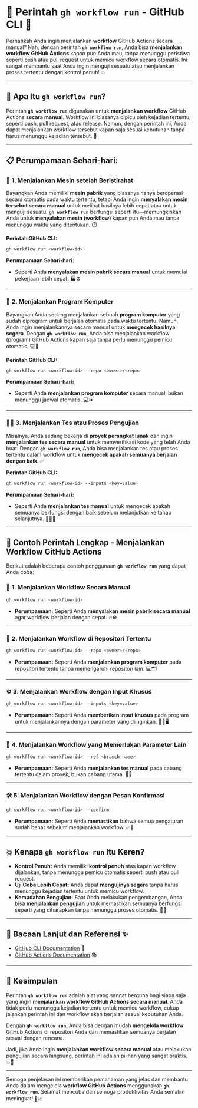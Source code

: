 # 🚀 **Perintah `gh workflow run` - GitHub CLI** 🔧

Pernahkah Anda ingin menjalankan **workflow** GitHub Actions secara manual? Nah, dengan perintah **`gh workflow run`**, Anda bisa **menjalankan workflow GitHub Actions** kapan pun Anda mau, tanpa menunggu peristiwa seperti push atau pull request untuk memicu workflow secara otomatis. Ini sangat membantu saat Anda ingin menguji sesuatu atau menjalankan proses tertentu dengan kontrol penuh! 💥

---

## 🌟 **Apa Itu `gh workflow run`?**

Perintah **`gh workflow run`** digunakan untuk **menjalankan workflow** GitHub Actions **secara manual**. Workflow ini biasanya dipicu oleh kejadian tertentu, seperti push, pull request, atau release. Namun, dengan perintah ini, Anda dapat menjalankan workflow tersebut kapan saja sesuai kebutuhan tanpa harus menunggu kejadian tersebut. 🎯

---

## 📋 **Perumpamaan Sehari-hari:**

### 🏃 **1. Menjalankan Mesin setelah Beristirahat**

Bayangkan Anda memiliki **mesin pabrik** yang biasanya hanya beroperasi secara otomatis pada waktu tertentu, tetapi Anda ingin **menyalakan mesin tersebut secara manual** untuk melihat hasilnya lebih cepat atau untuk menguji sesuatu. **`gh workflow run`** berfungsi seperti itu—memungkinkan Anda untuk **menyalakan mesin (workflow)** kapan pun Anda mau tanpa menunggu waktu yang ditentukan. ⏱️

**Perintah GitHub CLI:**
```bash
gh workflow run <workflow-id>
```

**Perumpamaan Sehari-hari:**
- Seperti Anda **menyalakan mesin pabrik secara manual** untuk memulai pekerjaan lebih cepat. 🏭⚙️

---

### 🔄 **2. Menjalankan Program Komputer**

Bayangkan Anda sedang menjalankan sebuah **program komputer** yang sudah diprogram untuk berjalan otomatis pada waktu tertentu. Namun, Anda ingin menjalankannya secara manual untuk **mengecek hasilnya segera**. Dengan **`gh workflow run`**, Anda bisa menjalankan workflow (program) GitHub Actions kapan saja tanpa perlu menunggu pemicu otomatis. 💻🔧

**Perintah GitHub CLI:**
```bash
gh workflow run <workflow-id> --repo <owner>/<repo>
```

**Perumpamaan Sehari-hari:**
- Seperti Anda **menjalankan program komputer** secara manual, bukan menunggu jadwal otomatis. 💻⏩

---

### 🧑‍💻 **3. Menjalankan Tes atau Proses Pengujian**

Misalnya, Anda sedang bekerja di **proyek perangkat lunak** dan ingin **menjalankan tes secara manual** untuk memverifikasi kode yang telah Anda buat. Dengan **`gh workflow run`**, Anda bisa menjalankan tes atau proses tertentu dalam workflow untuk **mengecek apakah semuanya berjalan dengan baik**. ✅

**Perintah GitHub CLI:**
```bash
gh workflow run <workflow-id> --inputs <key=value>
```

**Perumpamaan Sehari-hari:**
- Seperti Anda **menjalankan tes manual** untuk mengecek apakah semuanya berfungsi dengan baik sebelum melanjutkan ke tahap selanjutnya. 🧑‍💻✅

---

## 🚀 **Contoh Perintah Lengkap - Menjalankan Workflow GitHub Actions**

Berikut adalah beberapa contoh penggunaan **`gh workflow run`** yang dapat Anda coba:

### 🎯 **1. Menjalankan Workflow Secara Manual**
```bash
gh workflow run <workflow-id>
```
- **Perumpamaan:** Seperti Anda **menyalakan mesin pabrik secara manual** agar workflow berjalan dengan cepat. 🔥⚙️

---

### 🔧 **2. Menjalankan Workflow di Repositori Tertentu**
```bash
gh workflow run <workflow-id> --repo <owner>/<repo>
```
- **Perumpamaan:** Seperti Anda **menjalankan program komputer** pada repositori tertentu tanpa memengaruhi repositori lain. 💻🗂️

---

### ⚙️ **3. Menjalankan Workflow dengan Input Khusus**
```bash
gh workflow run <workflow-id> --inputs <key=value>
```
- **Perumpamaan:** Seperti Anda **memberikan input khusus** pada program untuk menjalankannya dengan parameter yang diinginkan. 🧑‍💻🖥️

---

### 🔄 **4. Menjalankan Workflow yang Memerlukan Parameter Lain**
```bash
gh workflow run <workflow-id> --ref <branch-name>
```
- **Perumpamaan:** Seperti Anda **menjalankan tes manual** pada cabang tertentu dalam proyek, bukan cabang utama. 🌱🔄

---

### 🛠️ **5. Menjalankan Workflow dengan Pesan Konfirmasi**
```bash
gh workflow run <workflow-id> --confirm
```
- **Perumpamaan:** Seperti Anda **memastikan** bahwa semua pengaturan sudah benar sebelum menjalankan workflow. ✅💯

---

## 💥 **Kenapa `gh workflow run` Itu Keren?**

- **Kontrol Penuh:** Anda memiliki **kontrol penuh** atas kapan workflow dijalankan, tanpa menunggu pemicu otomatis seperti push atau pull request.
- **Uji Coba Lebih Cepat:** Anda dapat **mengujinya segera** tanpa harus menunggu kejadian tertentu untuk memicu workflow.
- **Kemudahan Pengujian:** Saat Anda melakukan pengembangan, Anda bisa **menjalankan pengujian** untuk memastikan semuanya berfungsi seperti yang diharapkan tanpa menunggu proses otomatis. 🔄🧪

---

## 🏅 **Bacaan Lanjut dan Referensi** ✨

- [GitHub CLI Documentation](https://cli.github.com/manual/gh_workflow_run) 📘
- [GitHub Actions Documentation](https://docs.github.com/en/actions) 📚

---

## 🎉 **Kesimpulan**

Perintah **`gh workflow run`** adalah alat yang sangat berguna bagi siapa saja yang ingin **menjalankan workflow GitHub Actions secara manual**. Anda tidak perlu menunggu kejadian tertentu untuk memicu workflow, cukup jalankan perintah ini dan workflow akan berjalan sesuai kebutuhan Anda.

Dengan **`gh workflow run`**, Anda bisa dengan mudah **mengelola workflow** GitHub Actions di repositori Anda dan memastikan semuanya berjalan sesuai dengan rencana.

Jadi, jika Anda ingin **menjalankan workflow secara manual** atau melakukan pengujian secara langsung, perintah ini adalah pilihan yang sangat praktis. 💥🚀

---

Semoga penjelasan ini memberikan pemahaman yang jelas dan membantu Anda dalam mengelola **workflow GitHub Actions** menggunakan **`gh workflow run`**. Selamat mencoba dan semoga produktivitas Anda semakin meningkat! 🎯📈